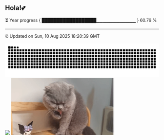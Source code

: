 <h2> Hola!💕</h2>
⏳ Year progress { ██████████████████▁▁▁▁▁▁▁▁▁▁▁▁ } 60.76 %

---

⏰ Updated on Sun, 10 Aug 2025 18:20:39 GMT

<picture>
  <source media="(prefers-color-scheme: dark)" srcset="https://raw.githubusercontent.com/serendipityerr/serendipityerr/output/github-contribution-grid-snake-dark.svg">
  <source media="(prefers-color-scheme: light)" srcset="https://raw.githubusercontent.com/serendipityerr/serendipityerr/output/github-contribution-grid-snake.svg">
  <img alt="github contribution grid snake animation" src="https://raw.githubusercontent.com/serendipityerr/serendipityerr/output/github-contribution-grid-snake.svg">
</picture>

<div align="left">
<picture>
  <source
    srcset="https://github-readme-stats.vercel.app/api?username=serendipityerr&show_icons=true&hide_border=true&line_height=24&theme=buefy"
    media="(prefers-color-scheme: radical)"
  />
  <img src="https://github-readme-stats.vercel.app/api?username=serendipityerr&show_icons=true&hide_border=true&line_height=24&theme=buefy" />
</picture>
<picture>
  <img src="./cat.gif" width="335">
</picture>
</div>

